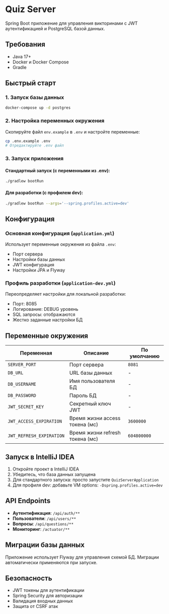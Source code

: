 # Quiz Server

Spring Boot приложение для управления викторинами с JWT аутентификацией и PostgreSQL базой данных.

## Требования

- Java 17+
- Docker и Docker Compose
- Gradle

## Быстрый старт

### 1. Запуск базы данных

```bash
docker-compose up -d postgres
```

### 2. Настройка переменных окружения

Скопируйте файл `env.example` в `.env` и настройте переменные:

```bash
cp .env.example .env
# Отредактируйте .env файл
```

### 3. Запуск приложения

#### Стандартный запуск (с переменными из .env):
```bash
./gradlew bootRun
```

#### Для разработки (с профилем dev):
```bash
./gradlew bootRun --args='--spring.profiles.active=dev'
```

## Конфигурация

### Основная конфигурация (`application.yml`)
Использует переменные окружения из файла `.env`:
- Порт сервера
- Настройки базы данных
- JWT конфигурация
- Настройки JPA и Flyway

### Профиль разработки (`application-dev.yml`)
Переопределяет настройки для локальной разработки:
- Порт: 8085
- Логирование: DEBUG уровень
- SQL запросы: отображаются
- Жестко заданные настройки БД

## Переменные окружения

| Переменная | Описание | По умолчанию |
|------------|----------|--------------|
| `SERVER_PORT` | Порт сервера | `8081` |
| `DB_URL` | URL базы данных | - |
| `DB_USERNAME` | Имя пользователя БД | - |
| `DB_PASSWORD` | Пароль БД | - |
| `JWT_SECRET_KEY` | Секретный ключ JWT | - |
| `JWT_ACCESS_EXPIRATION` | Время жизни access токена (мс) | `3600000` |
| `JWT_REFRESH_EXPIRATION` | Время жизни refresh токена (мс) | `604800000` |

## Запуск в IntelliJ IDEA

1. Откройте проект в IntelliJ IDEA
2. Убедитесь, что база данных запущена
3. Для стандартного запуска: просто запустите `QuizServerApplication`
4. Для профиля dev: добавьте VM options: `-Dspring.profiles.active=dev`

## API Endpoints

- **Аутентификация**: `/api/auth/**`
- **Пользователи**: `/api/users/**`
- **Вопросы**: `/api/questions/**`
- **Мониторинг**: `/actuator/**`

## Миграции базы данных

Приложение использует Flyway для управления схемой БД. Миграции автоматически применяются при запуске.

## Безопасность

- JWT токены для аутентификации
- Spring Security для авторизации
- Валидация входных данных
- Защита от CSRF атак
